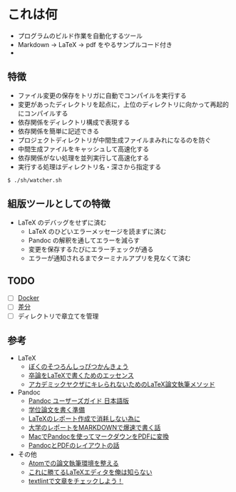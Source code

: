 # これは何 

- プログラムのビルド作業を自動化するツール 
- Markdown -> LaTeX -> pdf をやるサンプルコード付き 
- 

## 特徴 

- ファイル変更の保存をトリガに自動でコンパイルを実行する 
- 変更があったディレクトリを起点に，上位のディレクトリに向かって再起的にコンパイルする 
- 依存関係をディレクトリ構成で表現する 
- 依存関係を簡単に記述できる 
- プロジェクトディレクトリが中間生成ファイルまみれになるのを防ぐ 
- 中間生成ファイルをキャッシュして高速化する 
- 依存関係がない処理を並列実行して高速化する 
- 実行する処理はディレクトリ名・深さから指定する 

```
$ ./sh/watcher.sh 
```

## 組版ツールとしての特徴 

- LaTeX のデバッグをせずに済む 
  - LaTeX のひどいエラーメッセージを読まずに済む 
  - Pandoc の解釈を通してエラーを減らす 
  - 変更を保存するたびにエラーチェックが通る 
  - エラーが通知されるまでターミナルアプリを見なくて済む 

## TODO 

- [ ] [Docker](https://qiita.com/Kumassy/items/ffa752da5f7193c4929c) 
- [ ] [差分](http://abenori.blogspot.com/2016/06/latexdiff.html) 
- [ ] ディレクトリで章立てを管理 

<!--
- [ ] make 
  - [ ] [Pandocを使ってMarkdownからLatexによるPDF生成をする](https://qiita.com/kzmssk/items/9607454705b91916f0ff) 
  - [ ] [卒論のtexをmarkdownで書いた話](http://mbuchi.hateblo.jp/entry/2015/03/18/105743) 
  - [ ] ~~processing をディレクトリ名に応じた make に置き換える~~ 
  - [ ] processing をディレクトリ名に応じた make に置き換える 
- [ ] 置換 
  - [ ] Pandoc フィルタ 
  - [ ] [ruby](https://qiita.com/ish_774/items/82cbda064792306a5493) 
  - [x] sed  
    - [x] Pandoc フィルタを使った方がスマートだけど sed が十分機能してる 
- [ ] [git difftool](https://git-scm.com/docs/git-difftool) 
- [x] prefixで管理する 
- [x] watcher.sh と build.sh を統合 
- [x] 勝手に同期されるフォルダの中でブランチ切り替えるとよくないことが起こる 
-->

## 参考

- LaTeX
  - [ぼくのそつろんしっぴつかんきょう](http://mtjune.hateblo.jp/entry/2015/12/10/144657) 
  - [卒論をLaTeXで書くためのエッセンス](https://github.com/tinoji/sotsuron_wo_LaTeX_de) 
  - [アカデミックヤクザにキレられないためのLaTeX論文執筆メソッド](https://qiita.com/suigin/items/10960e516f2d44f6b6de) 
- Pandoc 
  - [Pandoc ユーザーズガイド 日本語版](http://sky-y.github.io/site-pandoc-jp/users-guide/) 
  - [学位論文を書く準備](https://blog.8tak4.com/post/168232661994/know-how-writing-thesis-markdown) 
  - [LaTeXのレポート作成で消耗しない為に](https://hackmd.io/@w1rIom6MSiqiVrxJLM2zDA/H1kwLqvZG?type=view) 
  - [大学のレポートをMARKDOWNで爆速で書く話](https://beanlog.xyz/blog/write-report-use-markdown/) 
  - [MacでPandocを使ってマークダウンをPDFに変換](https://www.yamamanx.com/mac-pandoc-pdf/) 
  - [PandocとPDFのレイアウトの話](https://qiita.com/takada-at/items/c807c163bd861bbec7cf) 
- その他 
  - [Atomでの論文執筆環境を整える](https://tomochemist.com/2019/02/11/post-264/) 
  - [これに勝てるLaTeXエディタを俺は知らない](https://mobile.twitter.com/5ebec/status/1065872335108956161)
  - [textlintで文章をチェックしよう！](https://www.to-r.net/media/textlint/) 

